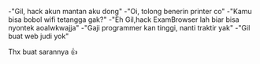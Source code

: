 -"Gil, hack akun mantan aku dong"
-"Oi, tolong benerin printer co"
-"Kamu bisa bobol wifi tetangga gak?"
-"Eh Gil,hack ExamBrowser lah biar bisa nyontek aoalwkwajja"
-"Gaji programmer kan tinggi, nanti traktir yak"
-"Gil buat web judi yok"

Thx buat sarannya 👍



<!---
AgilHa/AgilHa is a ✨ special ✨ repository because its `README.md` (this file) appears on your GitHub profile.
You can click the Preview link to take a look at your changes.
--->
